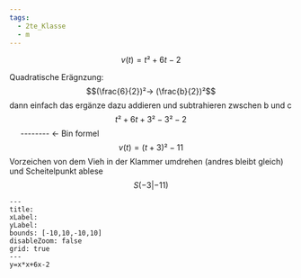 ```yaml
---
tags:
  - 2te_Klasse
  - m
---
```



$$v(t)=t²+6t-2$$

Quadratische Erägnzung:
$$(\frac{6}{2})²→ (\frac{b}{2})²$$
dann einfach das ergänze dazu addieren und subtrahieren zwschen b und c 
$$t²+6t+3²-3²-2$$
 ‎ ‎ ‎ ‎  ‎ ‎ ‎ ‎  ‎ ‎ ‎ ‎  ‎ ‎ ‎ ‎  ‎ ‎ ‎ ‎  ‎--------  ← Bin formel
 $$v(t)=(t+3)²-11$$
 Vorzeichen von dem Vieh in der Klammer umdrehen (andres bleibt gleich) und Scheitelpunkt ablese
 $$S(-3|-11)$$
```functionplot
---
title: 
xLabel: 
yLabel: 
bounds: [-10,10,-10,10]
disableZoom: false
grid: true
---
y=x*x+6x-2
```
